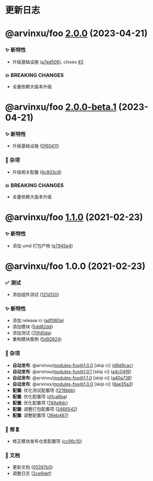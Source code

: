 # 更新日志

# @arvinxu/foo [2.0.0](https://github.com/arvinxx/monorepo-template/compare/@arvinxu/foo@1.1.0...@arvinxu/foo@2.0.0) (2023-04-21)


### ✨ 新特性

* 升级基础设施 ([a7ed506](https://github.com/arvinxx/monorepo-template/commit/a7ed506)), closes [#3](https://github.com/arvinxx/monorepo-template/issues/3)


### 💥 BREAKING CHANGES

* 全量依赖大版本升级

# @arvinxu/foo [2.0.0-beta.1](https://github.com/arvinxx/monorepo-template/compare/@arvinxu/foo@1.1.0...@arvinxu/foo@2.0.0-beta.1) (2023-04-21)


### ✨ 新特性

* 升级基础设施 ([0f60411](https://github.com/arvinxx/monorepo-template/commit/0f60411))


### 🎫 杂项

* 升级相关配置 ([6c803c9](https://github.com/arvinxx/monorepo-template/commit/6c803c9))


### 💥 BREAKING CHANGES

* 全量依赖大版本升级

# @arvinxu/foo [1.1.0](https://github.com/arvinxx/monorepo-template/compare/@arvinxu/foo@1.0.0...@arvinxu/foo@1.1.0) (2021-02-23)


### ✨ 新特性

* 添加 umd 打包产物 ([e7945e4](https://github.com/arvinxx/monorepo-template/commit/e7945e4))

# @arvinxu/foo 1.0.0 (2021-02-23)


### ✅ 测试

* 添加组件测试 ([121d120](https://github.com/arvinxx/monorepo-template/commit/121d120))


### ✨ 新特性

* 添加 release ci ([adf060a](https://github.com/arvinxx/monorepo-template/commit/adf060a))
* 添加模块 ([5dd82dd](https://github.com/arvinxx/monorepo-template/commit/5dd82dd))
* 添加测试 ([70fd0da](https://github.com/arvinxx/monorepo-template/commit/70fd0da))
* 重构模块案例 ([5d92624](https://github.com/arvinxx/monorepo-template/commit/5d92624))


### 🎫 杂项

* **自动发布**: @arvinxu/modules-foo@1.0.0 [skip ci] ([d9d9cac](https://github.com/arvinxx/monorepo-template/commit/d9d9cac))
* **自动发布**: @arvinxu/modules-foo@1.0.1 [skip ci] ([a4c04f6](https://github.com/arvinxx/monorepo-template/commit/a4c04f6))
* **自动发布**: @arvinxu/modules-foo@1.1.0 [skip ci] ([a40a738](https://github.com/arvinxx/monorepo-template/commit/a40a738))
* **自动发布**: @arvinxx/modules-foo@1.0.0 [skip ci] ([8ae35a3](https://github.com/arvinxx/monorepo-template/commit/8ae35a3))
* **配置**: 优化测试配置项 ([f219bbb](https://github.com/arvinxx/monorepo-template/commit/f219bbb))
* **配置**: 优化配置项 ([d1ca6ba](https://github.com/arvinxx/monorepo-template/commit/d1ca6ba))
* **配置**: 优化配置项 ([749a9dc](https://github.com/arvinxx/monorepo-template/commit/749a9dc))
* **配置**: 调整打包配置项 ([3466542](https://github.com/arvinxx/monorepo-template/commit/3466542))
* **配置**: 调整配置项 ([36eb467](https://github.com/arvinxx/monorepo-template/commit/36eb467))


### 🐛 修复

* 修正模块发布仓库配置项 ([cc96c10](https://github.com/arvinxx/monorepo-template/commit/cc96c10))


### 📝 文档

* 更新文档 ([05397b0](https://github.com/arvinxx/monorepo-template/commit/05397b0))
* 调整日志 ([2ce6def](https://github.com/arvinxx/monorepo-template/commit/2ce6def))
